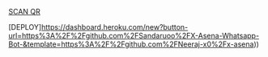 [SCAN QR](https://x-asena-qr.herokuapp.com)

[DEPLOY]https://dashboard.heroku.com/new?button-url=https%3A%2F%2Fgithub.com%2FSandaruoo%2FX-Asena-Whatsapp-Bot-&template=https%3A%2F%2Fgithub.com%2FNeeraj-x0%2Fx-asena))
